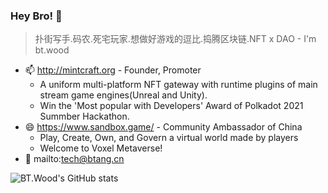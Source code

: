 ### Hey Bro! 👋

> 扑街写手.码农.死宅玩家.想做好游戏的逗比.捣腾区块链.NFT x DAO
>                                            - I'm bt.wood

- 📫 http://mintcraft.org - Founder, Promoter
  - A uniform multi-platform NFT gateway with runtime plugins of main stream game engines(Unreal and Unity).
  - Win the 'Most popular with Developers' Award of Polkadot 2021 Summber Hackathon.
- 😄 https://www.sandbox.game/ - Community Ambassador of China
  - Play, Create, Own, and Govern a virtual world made by players
  - Welcome to Voxel Metaverse!
- 💬 mailto:tech@btang.cn

![BT.Wood's GitHub stats](https://github-readme-stats.vercel.app/api?username=btspoony&theme=onedark&show_icons=true)

<!--
**btspoony/btspoony** is a ✨ _special_ ✨ repository because its `README.md` (this file) appears on your GitHub profile.

Here are some ideas to get you started:

- 🔭 I’m currently working on ...
- 🌱 I’m currently learning ...
- 👯 I’m looking to collaborate on ...
- 🤔 I’m looking for help with ...
- 💬 Ask me about ...
- 📫 How to reach me: ...
- 😄 Pronouns: ...
- ⚡ Fun fact: ...
-->
